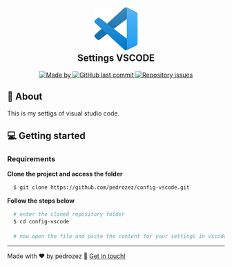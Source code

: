 <h2 align="center">
  <img src="public/vscode.png" width="100">
  <br>
  <strong>Settings VSCODE</strong>
</h2>

<p align="center">
  <a href="https://www.linkedin.com/in/pedro-ferreira-b385131a2/">
    <img alt="Made by" src="https://img.shields.io/badge/made%20by-Pedro%20Ferreira-gree">
  </a>
  
  <a href="https://github.com/pedrozez/config-vscode/commits/master">
    <img alt="GitHub last commit" src="https://img.shields.io/github/last-commit/pedrozez/config-vscode">
  </a>
  
  <a href="https://github.com/pedrozez/config-vscode/issues">
    <img alt="Repository issues" src="https://img.shields.io/github/issues/pedrozez/config-vscode">
  </a>
</p>

## 📃 About
This is my settigs of visual studio code.

## 💻 Getting started
### Requirements
**Clone the project and access the folder**
```bash
  $ git clone https://github.com/pedrozez/config-vscode.git
```
**Follow the steps below**
```bash
  # enter the cloned repository folder
  $ cd config-vscode

  # now open the file and paste the content for your settings in vscode
```

---
Made with ♥ by pedrozez :wave: [Get in touch!](https://www.linkedin.com/in/pedro-ferreira-b385131a2/)
